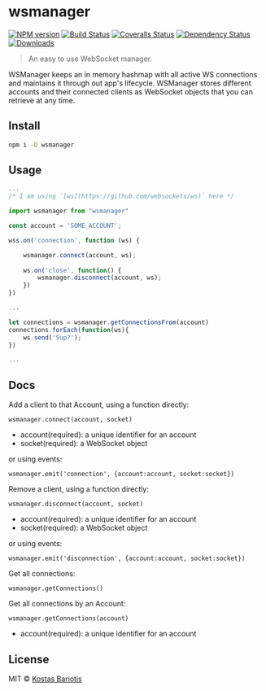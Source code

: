 # wsmanager

[![NPM version][npm-image]][npm-url]
[![Build Status][travis-image]][travis-url]
[![Coveralls Status][coveralls-image]][coveralls-url]
[![Dependency Status][depstat-image]][depstat-url]
[![Downloads][download-badge]][npm-url]

> An easy to use WebSocket manager. 

WSManager keeps an in memory hashmap with all active WS connections and maintains it through out app's lifecycle. WSManager stores different accounts and their connected clients as WebSocket objects that you can retrieve at any time.

## Install

```sh
npm i -D wsmanager
```

## Usage

```js
...
/* I am using `[ws](https://github.com/websockets/ws)` here */

import wsmanager from "wsmanager"

const account = 'SOME_ACCOUNT';

wss.on('connection', function (ws) {

    wsmanager.connect(account, ws);
    
    ws.on('close', function() {
        wsmanager.disconnect(account, ws);    
    })
})

...

let connections = wsmanager.getConnectionsFrom(account)
connections.forEach(function(ws){
    ws.send('Sup?');
})

...

```

## Docs

Add a client to that Account, using a function directly:
```
wsmanager.connect(account, socket)
```
* account(required): a unique identifier for an account
* socket(required): a WebSocket object

or using events:
```
wsmanager.emit('connection', {account:account, socket:socket})
```

Remove a client, using a function directly:
```
wsmanager.disconnect(account, socket)
```
* account(required): a unique identifier for an account
* socket(required): a WebSocket object

or using events:
```
wsmanager.emit('disconnection', {account:account, socket:socket})
```

Get all connections:
```
wsmanager.getConnections()
```

Get all connections by an Account:
```
wsmanager.getConnections(account)
```
* account(required): a unique identifier for an account

## License

MIT © [Kostas Bariotis](http://kostasbariotis.com)

[npm-url]: https://npmjs.org/package/wsmanager
[npm-image]: https://img.shields.io/npm/v/wsmanager.svg?style=flat-square

[travis-url]: https://travis-ci.org/kbariotis/wsmanager
[travis-image]: https://img.shields.io/travis/kbariotis/wsmanager.svg?style=flat-square

[coveralls-url]: https://coveralls.io/r/kbariotis/wsmanager
[coveralls-image]: https://img.shields.io/coveralls/kbariotis/wsmanager.svg?style=flat-square

[depstat-url]: https://david-dm.org/kbariotis/wsmanager
[depstat-image]: https://david-dm.org/kbariotis/wsmanager.svg?style=flat-square

[download-badge]: http://img.shields.io/npm/dm/wsmanager.svg?style=flat-square
